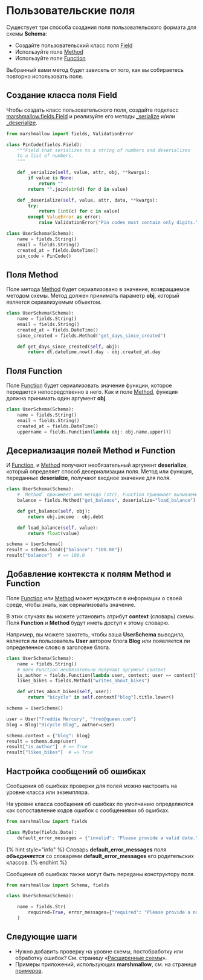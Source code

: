 # Пользовательские поля

Существует три способа создания поля пользовательского формата для схемы **Schema**:

* Создайте пользовательский класс поля [Field](../api-marshmallow/polya-fields-a-f.md#class-marshmallow.fields.field-load\_default-typing.any-less-than-marshmallow.missing-greater-than-mi)
* Используйте поле [Method](../api-marshmallow/polya-fields-a-f.md#class-marshmallow.fields.method-serialize-str-or-none-none-deserialize-str-or-none-none-kwargs)
* Используйте поле [Function](../api-marshmallow/polya-fields-a-f.md#class-marshmallow.fields.function-serialize-none-or-callable-any-any-or-callable-any-dict-any-none-d)

Выбранный вами метод будет зависеть от того, как вы собираетесь повторно использовать поле.

## Создание класса поля Field

Чтобы создать класс пользовательского поля, создайте подкласс [marshmallow.fields.Field](../api-marshmallow/polya-fields-a-f.md#class-marshmallow.fields.field-load\_default-typing.any-less-than-marshmallow.missing-greater-than-mi) и реализуйте его методы [\_serialize](../api-marshmallow/polya-fields-a-f.md#\_serialize-value-any-attr-str-obj-any-kwargs) и/или [\_deserialize](../api-marshmallow/polya-fields-a-f.md#\_deserialize-value-any-attr-str-or-none-data-mapping-str-any-or-none-kwargs).

```python
from marshmallow import fields, ValidationError

class PinCode(fields.Field):
    """Field that serializes to a string of numbers and deserializes
    to a list of numbers.
    """

    def _serialize(self, value, attr, obj, **kwargs):
        if value is None:
            return ""
        return "".join(str(d) for d in value)

    def _deserialize(self, value, attr, data, **kwargs):
        try:
            return [int(c) for c in value]
        except ValueError as error:
            raise ValidationError("Pin codes must contain only digits.") from error

class UserSchema(Schema):
    name = fields.String()
    email = fields.String()
    created_at = fields.DateTime()
    pin_code = PinCode()
```

## Поля Method

Поле метода [Method](../api-marshmallow/polya-fields-a-f.md#class-marshmallow.fields.method-serialize-str-or-none-none-deserialize-str-or-none-none-kwargs) будет сериализовано в значение, возвращаемое методом схемы. Метод должен принимать параметр **obj**, который является сериализуемым объектом.

```python
class UserSchema(Schema):
    name = fields.String()
    email = fields.String()
    created_at = fields.DateTime()
    since_created = fields.Method("get_days_since_created")

    def get_days_since_created(self, obj):
        return dt.datetime.now().day - obj.created_at.day
```

## Поля Function

Поле [Function](../api-marshmallow/polya-fields-a-f.md#class-marshmallow.fields.function-serialize-none-or-callable-any-any-or-callable-any-dict-any-none-d) будет сериализовать значение функции, которое передается непосредственно в него. Как и поле [Method](../api-marshmallow/polya-fields-a-f.md#class-marshmallow.fields.method-serialize-str-or-none-none-deserialize-str-or-none-none-kwargs), функция должна принимать один аргумент **obj**.

```python
class UserSchema(Schema):
    name = fields.String()
    email = fields.String()
    created_at = fields.DateTime()
    uppername = fields.Function(lambda obj: obj.name.upper())
```

## Десериализация полей Method и Function

И [Function](../api-marshmallow/polya-fields-a-f.md#class-marshmallow.fields.function-serialize-none-or-callable-any-any-or-callable-any-dict-any-none-d), и [Method](../api-marshmallow/polya-fields-a-f.md#class-marshmallow.fields.method-serialize-str-or-none-none-deserialize-str-or-none-none-kwargs) получают необязательный аргумент **deserialize**, который определяет способ десериализации поля. Метод или функция, переданные **deserialize**, получают входное значение для поля.

```python
class UserSchema(Schema):
    # `Method` принимает имя метода (str), Function принимает вызываемый объект
    balance = fields.Method("get_balance", deserialize="load_balance")

    def get_balance(self, obj):
        return obj.income - obj.debt

    def load_balance(self, value):
        return float(value)

schema = UserSchema()
result = schema.load({"balance": "100.00"})
result["balance"]  # => 100.0
```

## Добавление контекста к полям Method и Function

Поле [Function](../api-marshmallow/polya-fields-a-f.md#class-marshmallow.fields.function-serialize-none-or-callable-any-any-or-callable-any-dict-any-none-d) или [Method](../api-marshmallow/polya-fields-a-f.md#class-marshmallow.fields.method-serialize-str-or-none-none-deserialize-str-or-none-none-kwargs) может нуждаться в информации о своей среде, чтобы знать, как сериализовать значение.

В этих случаях вы можете установить атрибут **context** (словарь) схемы. Поля **Function** и **Method** будут иметь доступ к этому словарю.

Например, вы можете захотеть, чтобы ваша **UserSchema** выводила, является ли пользователь **User** автором блога **Blog** или появляется ли определенное слово в заголовке блога.

```python
class UserSchema(Schema):
    name = fields.String()
    # поля Function необязательно получают аргумент context
    is_author = fields.Function(lambda user, context: user == context["blog"].author)
    likes_bikes = fields.Method("writes_about_bikes")

    def writes_about_bikes(self, user):
        return "bicycle" in self.context["blog"].title.lower()

schema = UserSchema()

user = User("Freddie Mercury", "fred@queen.com")
blog = Blog("Bicycle Blog", author=user)

schema.context = {"blog": blog}
result = schema.dump(user)
result["is_author"]  # => True
result["likes_bikes"]  # => True
```

## Настройка сообщений об ошибках

Сообщения об ошибках проверки для полей можно настроить на уровне класса или экземпляра.

На уровне класса сообщения об ошибках по умолчанию определяются как сопоставление кодов ошибок с сообщениями об ошибках.

```python
from marshmallow import fields

class MyDate(fields.Date):
    default_error_messages = {"invalid": "Please provide a valid date."}
```

{% hint style="info" %}
Словарь **default\_error\_messages** поля _**объединяется**_ со словарями **default\_error\_messages** его родительских классов.
{% endhint %}

Сообщения об ошибках также могут быть переданы конструктору поля.

```python
from marshmallow import Schema, fields

class UserSchema(Schema):

    name = fields.Str(
        required=True, error_messages={"required": "Please provide a name."}
    )
```

## Следующие шаги

* Нужно добавить проверку на уровне схемы, постобработку или обработку ошибок? См. страницу «[Расширенные схемы](rasshirennye-skhemy.md)».
* Примеры приложений, использующих **marshmallow**, см. на странице [примеров](primery-marshmallow.md).
